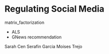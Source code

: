 # Regulating Social Media

matrix_factorization 
- ALS
- GNews recommendation


Sarah Cen
Serafin Garcia
Moises Trejo
